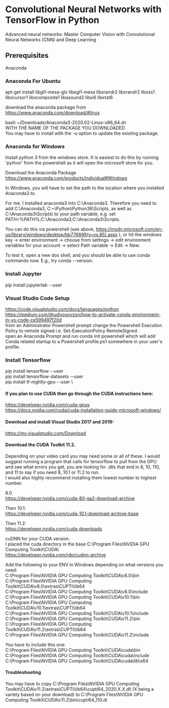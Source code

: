 # Convolutional Neural Networks with TensorFlow in Python
Advanced neural networks: Master Computer Vision with Convolutional Neural Networks (CNN) and Deep Learning

## Prerequisites
Anaconda

### Anaconda For Ubuntu
apt-get install libgl1-mesa-glx libegl1-mesa libxrandr2 libxrandr2 libxss1 libxcursor1 libxcomposite1 libasound2 libxi6 libxtst6

download the anaconda package from https://www.anaconda.com/download/#linux

bash ~/Downloads/Anaconda3-2020.02-Linux-x86_64.sh \
WITH THE NAME OF THE PACKAGE YOU DOWNLOADED \
You may have to install with the -u option to update the existing package.


### Anaconda for Windows
Install python 3 from the windows store. It is easiest to do this by running 'python' from the powershell as it will open the microsoft store for you.

Download the Anaconda Package \
https://www.anaconda.com/products/individual#Windows

In Windows, you will have to set the path to the location where you installed Anaconda3 to.

For me, I installed anaconda3 into C:\Anaconda3. Therefore you need to add C:\Anaconda3, C:~\Python\Python38\Scripts,  as well as C:\Anaconda3\Scripts\ to your path variable, e.g. set PATH=%PATH%;C:\Anaconda3;C:\Anaconda3\Scripts\.

You can do this via powershell (see above, https://msdn.microsoft.com/en-us/library/windows/desktop/bb776899(v=vs.85).aspx ), or hit the windows key → enter environment → choose from settings → edit environment variables for your account → select Path variable → Edit → New.

To test it, open a new dos shell, and you should be able to use conda commands now. E.g., try conda --version.

### Install Jupyter
pip install jupyterlab --user

### Visual Studio Code Setup
https://code.visualstudio.com/docs/languages/python
https://medium.com/@udiyosovzon/how-to-activate-conda-environment-in-vs-code-ce599497f20d \
from an Administrator Powershell prompt change the Powershell Execution Policy to remote signed i.e. Set-ExecutionPolicy RemoteSigned \
open an Anaconda Prompt and run conda init powershell which will add Conda related startup to a Powershell profile.ps1 somewhere in your user's profile.


### Install Tensorflow
pip install tensorflow --user \
pip install tensorflow-datasets --user \
pip install tf-nightly-gpu --user \


#### If you plan to use CUDA then go through the CUDA instructions here:
https://developer.nvidia.com/cuda-gpus \
https://docs.nvidia.com/cuda/cuda-installation-guide-microsoft-windows/

#### Download and install Visual Studio 2017 and 2019:
https://my.visualstudio.com/Download 

#### Download the CUDA Toolkit 11.2.
Depending on your video card you may need some or all of these. I would suggest running a program that calls for tensorflow to pull from the GPU and see what errors you get, you are looking for .dlls that end in 8, 10, 110, and 11 to say if you need 8, 10.1 or 11.2 to run. \
I would also highly recommend installing them lowest number to highest number.

8.0 \
https://developer.nvidia.com/cuda-80-ga2-download-archive 

Then 10.1: \
https://developer.nvidia.com/cuda-10.1-download-archive-base 

Then 11.2: \
https://developer.nvidia.com/cuda-downloads

cuDNN for your CUDA version. \
I placed the cuda directory in the base C:\Program Files\NVIDIA GPU Computing Toolkit\CUDA\ \
https://developer.nvidia.com/rdp/cudnn-archive


Add the following to your ENV in Windows depending on what versions you need: \
C:\Program Files\NVIDIA GPU Computing Toolkit\CUDA\v8.0\bin \
C:\Program Files\NVIDIA GPU Computing Toolkit\CUDA\v8.0\extras\CUPTI\lib64 \
C:\Program Files\NVIDIA GPU Computing Toolkit\CUDA\v8.0\include \
C:\Program Files\NVIDIA GPU Computing Toolkit\CUDA\v10.1\bin \
C:\Program Files\NVIDIA GPU Computing Toolkit\CUDA\v10.1\extras\CUPTI\lib64 \
C:\Program Files\NVIDIA GPU Computing Toolkit\CUDA\v10.1\include \
C:\Program Files\NVIDIA GPU Computing Toolkit\CUDA\v11.2\bin \
C:\Program Files\NVIDIA GPU Computing Toolkit\CUDA\v11.2\extras\CUPTI\lib64 \
C:\Program Files\NVIDIA GPU Computing Toolkit\CUDA\v11.2\include 

You have to include this one: \
C:\Program Files\NVIDIA GPU Computing Toolkit\CUDA\cuda\bin \
C:\Program Files\NVIDIA GPU Computing Toolkit\CUDA\cuda\include \
C:\Program Files\NVIDIA GPU Computing Toolkit\CUDA\cuda\lib\x64

#### Troubleshooting
You may have to copy C:\Program Files\NVIDIA GPU Computing Toolkit\CUDA\v11.2\extras\CUPTI\lib64\cupti64_2020.X.X.dll (X being a variety based on your download) to C:\Program Files\NVIDIA GPU Computing Toolkit\CUDA\v11.2\bin\cupti64_110.dl